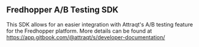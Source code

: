 ## Fredhopper A/B Testing SDK

This SDK allows for an easier integration with Attraqt's A/B testing feature for the Fredhopper platform. More details can be found at https://app.gitbook.com/@attraqt/s/developer-documentation/
